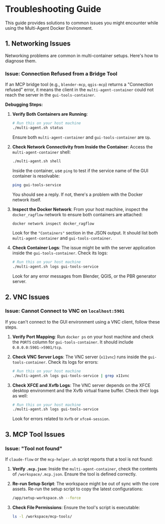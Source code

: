# Troubleshooting Guide

This guide provides solutions to common issues you might encounter while using the Multi-Agent Docker Environment.

## 1. Networking Issues

Networking problems are common in multi-container setups. Here's how to diagnose them.

### Issue: Connection Refused from a Bridge Tool

If an MCP bridge tool (e.g., `blender-mcp`, `qgis-mcp`) returns a "Connection refused" error, it means the client in the `multi-agent-container` could not reach the server in the `gui-tools-container`.

**Debugging Steps:**

1.  **Verify Both Containers are Running**:
    ```bash
    # Run this on your host machine
    ./multi-agent.sh status
    ```
    Ensure both `multi-agent-container` and `gui-tools-container` are `Up`.

2.  **Check Network Connectivity from Inside the Container**:
    Access the `multi-agent-container` shell:
    ```bash
    ./multi-agent.sh shell
    ```
    Inside the container, use `ping` to test if the service name of the GUI container is resolvable:
    ```bash
    ping gui-tools-service
    ```
    You should see a reply. If not, there's a problem with the Docker network itself.

3.  **Inspect the Docker Network**:
    From your host machine, inspect the `docker_ragflow` network to ensure both containers are attached:
    ```bash
    docker network inspect docker_ragflow
    ```
    Look for the `"Containers"` section in the JSON output. It should list both `multi-agent-container` and `gui-tools-container`.

4.  **Check Container Logs**:
    The issue might be with the server application inside the `gui-tools-container`. Check its logs:
    ```bash
    # Run this on your host machine
    ./multi-agent.sh logs gui-tools-service
    ```
    Look for any error messages from Blender, QGIS, or the PBR generator server.

## 2. VNC Issues

### Issue: Cannot Connect to VNC on `localhost:5901`

If you can't connect to the GUI environment using a VNC client, follow these steps.

1.  **Verify Port Mapping**:
    Run `docker ps` on your host machine and check the `PORTS` column for `gui-tools-container`. It should include `0.0.0.0:5901->5901/tcp`.

2.  **Check VNC Server Logs**:
    The VNC server (`x11vnc`) runs inside the `gui-tools-container`. Check its logs for errors:
    ```bash
    # Run this on your host machine
    ./multi-agent.sh logs gui-tools-service | grep x11vnc
    ```

3.  **Check XFCE and Xvfb Logs**:
    The VNC server depends on the XFCE desktop environment and the Xvfb virtual frame buffer. Check their logs as well:
    ```bash
    # Run this on your host machine
    ./multi-agent.sh logs gui-tools-service
    ```
    Look for errors related to `Xvfb` or `xfce4-session`.

## 3. MCP Tool Issues

### Issue: "Tool not found"

If `claude-flow` or the `mcp-helper.sh` script reports that a tool is not found:

1.  **Verify `.mcp.json`**:
    Inside the `multi-agent-container`, check the contents of `/workspace/.mcp.json`. Ensure the tool is defined correctly.

2.  **Re-run Setup Script**:
    The workspace might be out of sync with the core assets. Re-run the setup script to copy the latest configurations:
    ```bash
    /app/setup-workspace.sh --force
    ```

3.  **Check File Permissions**:
    Ensure the tool's script is executable:
    ```bash
    ls -l /workspace/mcp-tools/